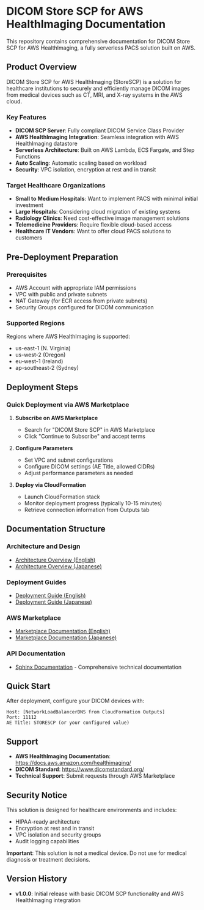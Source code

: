 # DICOM Store SCP for AWS HealthImaging Documentation

This repository contains comprehensive documentation for DICOM Store SCP for AWS HealthImaging, a fully serverless PACS solution built on AWS.

## Product Overview

DICOM Store SCP for AWS HealthImaging (StoreSCP) is a solution for healthcare institutions to securely and efficiently manage DICOM images from medical devices such as CT, MRI, and X-ray systems in the AWS cloud.

### Key Features

- **DICOM SCP Server**: Fully compliant DICOM Service Class Provider
- **AWS HealthImaging Integration**: Seamless integration with AWS HealthImaging datastore
- **Serverless Architecture**: Built on AWS Lambda, ECS Fargate, and Step Functions
- **Auto Scaling**: Automatic scaling based on workload
- **Security**: VPC isolation, encryption at rest and in transit

### Target Healthcare Organizations

- **Small to Medium Hospitals**: Want to implement PACS with minimal initial investment
- **Large Hospitals**: Considering cloud migration of existing systems
- **Radiology Clinics**: Need cost-effective image management solutions
- **Telemedicine Providers**: Require flexible cloud-based access
- **Healthcare IT Vendors**: Want to offer cloud PACS solutions to customers

## Pre-Deployment Preparation

### Prerequisites

- AWS Account with appropriate IAM permissions
- VPC with public and private subnets
- NAT Gateway (for ECR access from private subnets)
- Security Groups configured for DICOM communication

### Supported Regions

Regions where AWS HealthImaging is supported:

- us-east-1 (N. Virginia)
- us-west-2 (Oregon)
- eu-west-1 (Ireland)
- ap-southeast-2 (Sydney)

## Deployment Steps

### Quick Deployment via AWS Marketplace

1. **Subscribe on AWS Marketplace**
   - Search for "DICOM Store SCP" in AWS Marketplace
   - Click "Continue to Subscribe" and accept terms

2. **Configure Parameters**
   - Set VPC and subnet configurations
   - Configure DICOM settings (AE Title, allowed CIDRs)
   - Adjust performance parameters as needed

3. **Deploy via CloudFormation**
   - Launch CloudFormation stack
   - Monitor deployment progress (typically 10-15 minutes)
   - Retrieve connection information from Outputs tab

## Documentation Structure

### Architecture and Design
- [Architecture Overview (English)](ARCHITECTURE_OVERVIEW_EN.md)
- [Architecture Overview (Japanese)](ARCHITECTURE_OVERVIEW.md)

### Deployment Guides
- [Deployment Guide (English)](DEPLOYMENT_GUIDE_EN.md)
- [Deployment Guide (Japanese)](DEPLOYMENT_GUIDE.md)

### AWS Marketplace
- [Marketplace Documentation (English)](MARKETPLACE_DOCUMENTATION_EN.md)
- [Marketplace Documentation (Japanese)](MARKETPLACE_DOCUMENTATION.md)

### API Documentation
- [Sphinx Documentation](docs/build/html/index.html) - Comprehensive technical documentation

## Quick Start

After deployment, configure your DICOM devices with:

```
Host: [NetworkLoadBalancerDNS from CloudFormation Outputs]
Port: 11112
AE Title: STORESCP (or your configured value)
```

## Support

- **AWS HealthImaging Documentation**: https://docs.aws.amazon.com/healthimaging/
- **DICOM Standard**: https://www.dicomstandard.org/
- **Technical Support**: Submit requests through AWS Marketplace

## Security Notice

This solution is designed for healthcare environments and includes:

- HIPAA-ready architecture
- Encryption at rest and in transit
- VPC isolation and security groups
- Audit logging capabilities

**Important**: This solution is not a medical device. Do not use for medical diagnosis or treatment decisions.

## Version History

- **v1.0.0**: Initial release with basic DICOM SCP functionality and AWS HealthImaging integration